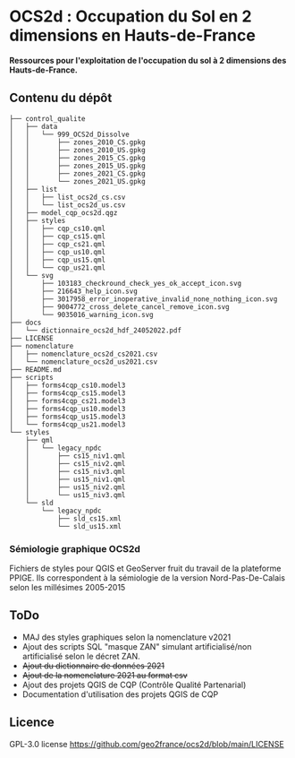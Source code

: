 # OCS2d : Occupation du Sol en 2 dimensions en Hauts-de-France

**Ressources pour l'exploitation de l'occupation du sol à 2 dimensions des Hauts-de-France.**

## Contenu du dépôt

```
├── control_qualite
│   ├── data
│   │   └── 999_OCS2d_Dissolve
│   │       ├── zones_2010_CS.gpkg
│   │       ├── zones_2010_US.gpkg
│   │       ├── zones_2015_CS.gpkg
│   │       ├── zones_2015_US.gpkg
│   │       ├── zones_2021_CS.gpkg
│   │       └── zones_2021_US.gpkg
│   ├── list
│   │   ├── list_ocs2d_cs.csv
│   │   └── list_ocs2d_us.csv
│   ├── model_cqp_ocs2d.qgz
│   ├── styles
│   │   ├── cqp_cs10.qml
│   │   ├── cqp_cs15.qml
│   │   ├── cqp_cs21.qml
│   │   ├── cqp_us10.qml
│   │   ├── cqp_us15.qml
│   │   └── cqp_us21.qml
│   └── svg
│       ├── 103183_checkround_check_yes_ok_accept_icon.svg
│       ├── 216643_help_icon.svg
│       ├── 3017958_error_inoperative_invalid_none_nothing_icon.svg
│       ├── 9004772_cross_delete_cancel_remove_icon.svg
│       └── 9035016_warning_icon.svg
├── docs
│   └── dictionnaire_ocs2d_hdf_24052022.pdf
├── LICENSE
├── nomenclature
│   ├── nomenclature_ocs2d_cs2021.csv
│   └── nomenclature_ocs2d_us2021.csv
├── README.md
├── scripts
│   ├── forms4cqp_cs10.model3
│   ├── forms4cqp_cs15.model3
│   ├── forms4cqp_cs21.model3
│   ├── forms4cqp_us10.model3
│   ├── forms4cqp_us15.model3
│   └── forms4cqp_us21.model3
└── styles
    ├── qml
    │   └── legacy_npdc
    │       ├── cs15_niv1.qml
    │       ├── cs15_niv2.qml
    │       ├── cs15_niv3.qml
    │       ├── us15_niv1.qml
    │       ├── us15_niv2.qml
    │       └── us15_niv3.qml
    └── sld
        └── legacy_npdc
            ├── sld_cs15.xml
            └── sld_us15.xml
```

### Sémiologie graphique OCS2d

Fichiers de styles pour QGIS et GeoServer fruit du travail de la plateforme PPIGE.
Ils correspondent à la sémiologie de la version Nord-Pas-De-Calais selon les millésimes 2005-2015

## ToDo

- MAJ des styles graphiques selon la nomenclature v2021
- Ajout des scripts SQL "masque ZAN" simulant artificialisé/non artificialisé selon le décret ZAN.
- ~~Ajout du dictionnaire de données 2021~~
- ~~Ajout de la nomenclature 2021 au format csv~~
- Ajout des projets QGIS de CQP (Contrôle Qualité Partenarial)
- Documentation d'utilisation des projets QGIS de CQP

## Licence

GPL-3.0 license
<https://github.com/geo2france/ocs2d/blob/main/LICENSE>
